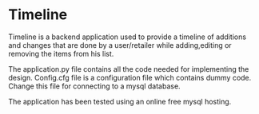 # Timeline

Timeline is a backend application used to provide a timeline of additions and changes that are done by a user/retailer while adding,editing or removing the items from his list.

The application.py file contains all the code needed for implementing the design. Config.cfg file is a configuration file which contains dummy code. Change this file for connecting to a mysql database.

The application  has been tested using an online free mysql hosting.
